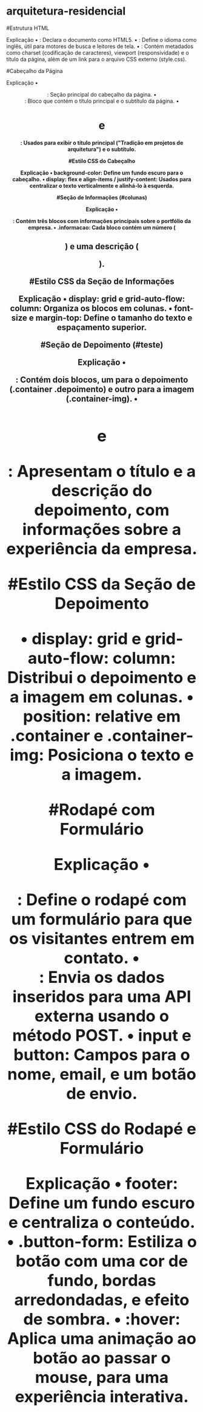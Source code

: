 # arquitetura-residencial


#Estrutura HTML

Explicação
• <!DOCTYPE html>: Declara o documento como HTML5.
• <html lang="en">: Define o idioma como inglês, útil para motores de busca e leitores de tela.
• <head>: Contém metadados como charset (codificação de caracteres), viewport (responsividade) e o título da página, além de um link para o arquivo CSS externo (style.css).

#Cabeçalho da Página

Explicação
• <header>: Seção principal do cabeçalho da página.
• <div class="titulo">: Bloco que contém o título principal e o subtítulo da página.
• <h1> e <h4>: Usados para exibir o título principal ("Tradição em projetos de arquitetura") e o subtítulo.

#Estilo CSS do Cabeçalho

Explicação
• background-color: Define um fundo escuro para o cabeçalho.
• display: flex e align-items / justify-content: Usados para centralizar o texto verticalmente e alinhá-lo à esquerda.



#Seção de Informações (#colunas)

Explicação
• <div id="colunas">: Contém três blocos com informações principais sobre o portfólio da empresa.
• .informacao: Cada bloco contém um número (<h2>) e uma descrição (<p>).

#Estilo CSS da Seção de Informações

Explicação
• display: grid e grid-auto-flow: column: Organiza os blocos em colunas.
• font-size e margin-top: Define o tamanho do texto e espaçamento superior.


#Seção de Depoimento (#teste)

Explicação
• <div id="teste">: Contém dois blocos, um para o depoimento (.container .depoimento) e outro para a imagem (.container-img).
• <h1> e <p>: Apresentam o título e a descrição do depoimento, com informações sobre a experiência da empresa.


#Estilo CSS da Seção de Depoimento

• display: grid e grid-auto-flow: column: Distribui o depoimento e a imagem em colunas.
• position: relative em .container e .container-img: Posiciona o texto e a imagem.



#Rodapé com Formulário

Explicação
• <footer>: Define o rodapé com um formulário para que os visitantes entrem em contato.
• <form>: Envia os dados inseridos para uma API externa usando o método POST.
• input e button: Campos para o nome, email, e um botão de envio.



#Estilo CSS do Rodapé e Formulário

Explicação
• footer: Define um fundo escuro e centraliza o conteúdo.
• .button-form: Estiliza o botão com uma cor de fundo, bordas arredondadas, e efeito de sombra.
• :hover: Aplica uma animação ao botão ao passar o mouse, para uma experiência interativa.













